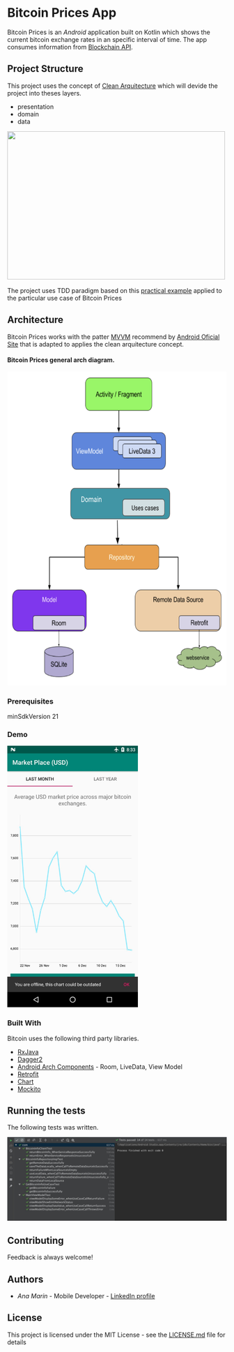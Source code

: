 # Bitcoin Prices App

Bitcoin Prices is an *Android* application built on Kotlin which shows the current bitcoin exchange rates in an specific interval of time.
The app consumes information from [Blockchain API](https://www.blockchain.com/api/charts_api).


## Project Structure

This project uses the concept of [Clean Arquitecture](https://blog.cleancoder.com/uncle-bob/2012/08/13/the-clean-architecture.html) which will devide the project into theses layers.

* presentation
* domain
* data

<img src="https://blog.cleancoder.com/uncle-bob/images/2012-08-13-the-clean-architecture/CleanArchitecture.jpg" width="500" height="340">

The project uses TDD paradigm based on this [practical example](https://resocoder.com/2019/08/27/flutter-tdd-clean-architecture-course-1-explanation-project-structure/) applied to the particular use case of Bitcoin Prices

## Architecture

Bitcoin Prices works with the patter [MVVM](https://proandroiddev.com/mvvm-architecture-viewmodel-and-livedata-part-1-604f50cda1) recommend by [Android Oficial Site](https://developer.android.com/jetpack/docs/guide#recommended-app-arch)
that is adapted to applies the clean arquitecture concept. 

#### Bitcoin Prices general arch diagram.

<img src="https://raw.githubusercontent.com/anamarin09041995/BitcoinPricesApp/master/diagrams/archDiagram.png" width="600" height="720">

### Prerequisites

minSdkVersion 21

### Demo

<img src="https://github.com/anamarin09041995/BitcoinPricesApp/blob/master/diagrams/offlineBehavior.jpeg" width="300" height="600">

### Built With

Bitcoin uses the following third party libraries.

* [RxJava](https://github.com/ReactiveX/RxJava)
* [Dagger2](https://dagger.dev/users-guide)
* [Android Arch Components](https://developer.android.com/jetpack/#architecture-components) - Room, LiveData, View Model
* [Retrofit ](https://square.github.io/retrofit/)
* [Chart](https://weeklycoding.com/mpandroidchart/)
* [Mockito](https://weeklycoding.com/mpandroidchart/)

## Running the tests

The following tests was written.

![alt text](https://github.com/anamarin09041995/BitcoinPricesApp/blob/master/diagrams/testResults.jpeg)

## Contributing

Feedback is always welcome!

## Authors

* *Ana Marin* - Mobile Developer - [LinkedIn profile](http://linkedin.com/in/ana-marin-b988b1140)

## License

This project is licensed under the MIT License - see the [LICENSE.md](LICENSE.md) file for details
